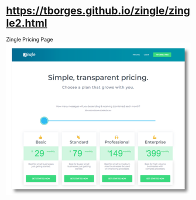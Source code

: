# https://tborges.github.io/zingle/zingle2.html
Zingle Pricing Page
<br>
![Carousel JavaScript](https://github.com/tborges/zingle/blob/master/Zingle-screenshot.png)
